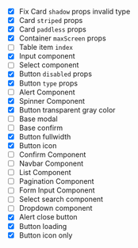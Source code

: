 - [x] Fix Card `shadow` props invalid type
- [x] Card `striped` props
- [x] Card `paddless` props
- [x] Container `maxScreen` props
- [ ] Table item `index` 
- [x] Input component
- [ ] Select component
- [x] Button `disabled` props
- [x] Button `type` props
- [ ] Alert Component
- [x] Spinner Component
- [x] Button transparent gray color
- [ ] Base modal
- [ ] Base confirm
- [x] Button fullwidth
- [x] Button icon
- [ ] Confirm Component
- [ ] Navbar Component
- [ ] List Component
- [ ] Pagination Component
- [ ] Form Input Component
- [ ] Select search component
- [ ] Dropdown component
- [x] Alert close button
- [x] Button loading
- [x] Button icon only
